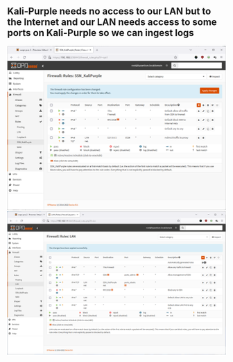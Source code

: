 ## Kali-Purple needs no access to our LAN but to the Internet and our LAN needs access to some ports on Kali-Purple so we can ingest logs  
![image](uploads/aeba3b759c21865a7fdd936d377b5b2d/image.png)  
![image](uploads/b0d077c1227f7a1093b592b619e264ca/image.png)  
